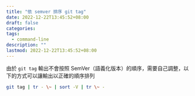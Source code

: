 ```yaml
---
title: "依 semver 排序 git tag"
date: 2022-12-22T13:45:52+08:00
draft: false 
categories:
tags:
  - command-line
description: ""
lastmod: 2022-12-22T13:45:52+08:00
---
```


由於 `git tag` 輸出不會按照 SemVer（語義化版本）的順序，需要自己調整，以下的方式可以讓輸出以正確的順序排列

```sh
git tag | tr - \~ | sort -V | tr \~ -
```
